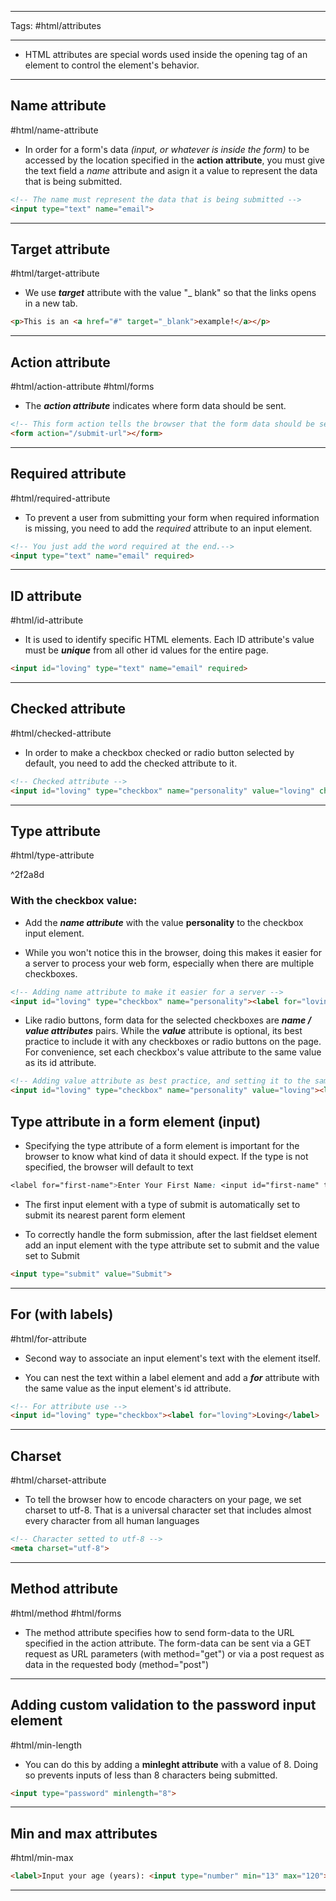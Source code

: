 <hr>

Tags: #html/attributes

<hr>

- HTML attributes are special words used inside the opening tag of an element to control the element's behavior.

<hr>

## Name attribute
#html/name-attribute

- In order for a form's data *(input, or whatever is inside the form)* to be accessed by the location specified in the **action attribute**, you must give the text field a *name* attribute and asign it a value to represent the data that is being submitted.

```html
<!-- The name must represent the data that is being submitted -->
<input type="text" name="email">
```

<hr>

## Target attribute
#html/target-attribute

- We use ***target*** attribute with the value "_ blank" so that the links opens in a new tab.

```html
<p>This is an <a href="#" target="_blank">example!</a></p>
```

<hr>

## Action attribute
#html/action-attribute #html/forms

- The ***action attribute*** indicates where form data should be sent.

```html
<!-- This form action tells the browser that the form data should be sent to the path /submit-url -->
<form action="/submit-url"></form>
```

<hr>

## Required attribute
#html/required-attribute

- To prevent a user from submitting your form when required information is missing, you need to add the *required* attribute to an input element.

```html
<!-- You just add the word required at the end.-->
<input type="text" name="email" required>
```

<hr>

## ID attribute
#html/id-attribute 

- It is used to identify specific HTML elements. Each ID attribute's value must be ***unique*** from all other id values for the entire page.

```html
<input id="loving" type="text" name="email" required>
```

<hr>

## Checked attribute
#html/checked-attribute

- In order to make a checkbox checked or radio button selected by default, you need to add the checked attribute to it.

```html
<!-- Checked attribute -->
<input id="loving" type="checkbox" name="personality" value="loving" checked><label for="loving">Loving</label>
```

<hr>

## Type attribute
#html/type-attribute

^2f2a8d

### With the checkbox value:

- Add the ***name attribute*** with the value **personality** to the checkbox input element.

- While you won't notice this in the browser, doing this makes it easier for a server to process your web form, especially when there are multiple checkboxes.

```html
<!-- Adding name attribute to make it easier for a server -->
<input id="loving" type="checkbox" name="personality"><label for="loving">Loving</label>
```

- Like radio buttons, form data for the selected checkboxes are ***name / value attributes*** pairs. While the ***value*** attribute is optional, its best practice to include it with any checkboxes or radio buttons on the page. For convenience, set each checkbox's value attribute to the same value as its id attribute.

```html
<!-- Adding value attribute as best practice, and setting it to the same value of the id attribute's value -->
<input id="loving" type="checkbox" name="personality" value="loving"><label for="loving">Loving</label>
```

## Type attribute in a form element (input)

- Specifying the type attribute of a form element is important for the browser to know what kind of data it should expect. If the type is not specified, the browser will default to text

```css
<label for="first-name">Enter Your First Name: <input id="first-name" type="text"/>
```

- The first input element with a type of submit is automatically set to submit its nearest parent form element

- To correctly handle the form submission, after the last fieldset element add an input element with the type attribute set to submit and the value set to Submit

```html
<input type="submit" value="Submit">
```

<hr>

## For (with labels)
#html/for-attribute

- Second way to associate an input element's text with the element itself.

- You can nest the text within a label element and add a ***for*** attribute with the same value as the input element's id attribute.

```html
<!-- For attribute use -->
<input id="loving" type="checkbox"><label for="loving">Loving</label>
```

<hr>

## Charset 
#html/charset-attribute 

- To tell the browser how to encode characters on your page, we set charset to utf-8. That is a universal character set that includes almost every character from all human languages

```html
<!-- Character setted to utf-8 -->
<meta charset="utf-8">
```

<hr>

## Method attribute 
#html/method #html/forms

- The method attribute specifies how to send form-data to the URL specified in the action attribute. The form-data can be sent via a GET request as URL parameters (with method="get") or via a post request as data in the requested body (method="post")

<hr>

## Adding custom validation to the password input element
#html/min-length

- You can do this by adding a **minleght attribute** with a value of 8. Doing so prevents inputs of less than 8 characters being submitted.

```html
<input type="password" minlength="8">
```

<hr>

## Min and max attributes
#html/min-max

```html
<label>Input your age (years): <input type="number" min="13" max="120"></label>
```

<hr>